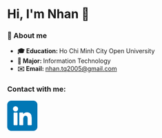 <h1>Hi, I'm Nhan 👋</h1>
<h3>🌟 About me</h3>
<ul>
  <li><strong>🎓 Education: </strong>Ho Chi Minh City Open University</li>
  <li><strong>💼 Major: </strong>Information Technology</li>
  <li><strong>✉️ Email: </strong><a href="mailto:nhan.tq2005@gmail.com">nhan.tq2005@gmail.com</a></li>
</ul>
<h3>Contact with me:</h3>
<a href="https://www.linkedin.com/in/nhan-tran-quoc-23b6a52a8/" target="blank"><img src="linkedin.png" width="70"></a>

